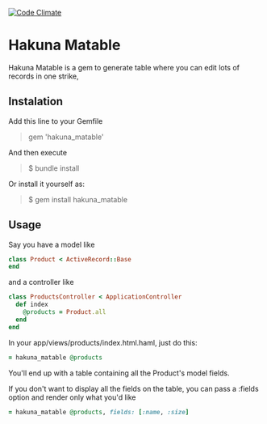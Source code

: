 [![Code Climate](https://codeclimate.com/github/VitorHP/hakuna_matable.png)](https://codeclimate.com/github/VitorHP/hakuna_matable)

# Hakuna Matable

Hakuna Matable is a gem to generate table where you can edit lots of records in one strike,

## Instalation

Add this line to your Gemfile

> gem 'hakuna_matable'

And then execute

> $ bundle install

Or install it yourself as:

> $ gem install hakuna_matable

## Usage

Say you have a model like

```ruby
class Product < ActiveRecord::Base
end
```

and a controller like

```ruby
class ProductsController < ApplicationController
  def index
    @products = Product.all
  end
end
```

In your app/views/products/index.html.haml, just do this:

```ruby
= hakuna_matable @products
```

You'll end up with a table containing all the Product's model fields.

If you don't want to display all the fields on the table, you can pass a :fields option and render only what you'd like

```ruby
= hakuna_matable @products, fields: [:name, :size]
